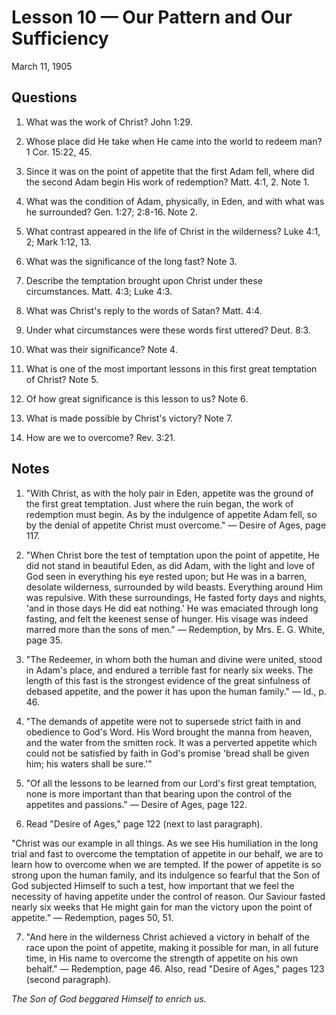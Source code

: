 # Lesson 10 — Our Pattern and Our Sufficiency
March 11, 1905

## Questions

1. What was the work of Christ? John 1:29.

2. Whose place did He take when He came into the world to redeem man? 1 Cor. 15:22, 45.

3. Since it was on the point of appetite that the first Adam fell, where did the second Adam begin His work of redemption? Matt. 4:1, 2. Note 1.

4. What was the condition of Adam, physically, in Eden, and with what was he surrounded? Gen. 1:27; 2:8-16. Note 2.

5. What contrast appeared in the life of Christ in the wilderness? Luke 4:1, 2; Mark 1:12, 13.

6. What was the significance of the long fast? Note 3.

7. Describe the temptation brought upon Christ under these circumstances. Matt. 4:3; Luke 4:3.

8. What was Christ's reply to the words of Satan? Matt. 4:4.

9. Under what circumstances were these words first uttered? Deut. 8:3.

10. What was their significance? Note 4.

11. What is one of the most important lessons in this first great temptation of Christ? Note 5.

12. Of how great significance is this lesson to us? Note 6.

13. What is made possible by Christ's victory? Note 7.

14. How are we to overcome? Rev. 3:21.

## Notes

1. "With Christ, as with the holy pair in Eden, appetite was the ground of the first great temptation. Just where the ruin began, the work of redemption must begin. As by the indulgence of appetite Adam fell, so by the denial of appetite Christ must overcome." — Desire of Ages, page 117.

2. "When Christ bore the test of temptation upon the point of appetite, He did not stand in beautiful Eden, as did Adam, with the light and love of God seen in everything his eye rested upon; but He was in a barren, desolate wilderness, surrounded by wild beasts. Everything around Him was repulsive. With these surroundings, He fasted forty days and nights, 'and in those days He did eat nothing.' He was emaciated through long fasting, and felt the keenest sense of hunger. His visage was indeed marred more than the sons of men." — Redemption, by Mrs. E. G. White, page 35.

3. "The Redeemer, in whom both the human and divine were united, stood in Adam's place, and endured a terrible fast for nearly six weeks. The length of this fast is the strongest evidence of the great sinfulness of debased appetite, and the power it has upon the human family." — Id., p. 46.

4. "The demands of appetite were not to supersede strict faith in and obedience to God's Word. His Word brought the manna from heaven, and the water from the smitten rock. It was a perverted appetite which could not be satisfied by faith in God's promise 'bread shall be given him; his waters shall be sure.'"

5. "Of all the lessons to be learned from our Lord's first great temptation, none is more important than that bearing upon the control of the appetites and passions." — Desire of Ages, page 122.

6. Read "Desire of Ages," page 122 (next to last paragraph).

"Christ was our example in all things. As we see His humiliation in the long trial and fast to overcome the temptation of appetite in our behalf, we are to learn how to overcome when we are tempted. If the power of appetite is so strong upon the human family, and its indulgence so fearful that the Son of God subjected Himself to such a test, how important that we feel the necessity of having appetite under the control of reason. Our Saviour fasted nearly six weeks that He might gain for man the victory upon the point of appetite." — Redemption, pages 50, 51.

7. "And here in the wilderness Christ achieved a victory in behalf of the race upon the point of appetite, making it possible for man, in all future time, in His name to overcome the strength of appetite on his own behalf." — Redemption, page 46. Also, read "Desire of Ages," pages 123 (second paragraph).

*The Son of God beggared Himself to enrich us.*